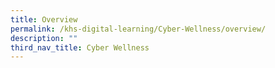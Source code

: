 ```yaml
---
title: Overview
permalink: /khs-digital-learning/Cyber-Wellness/overview/
description: ""
third_nav_title: Cyber Wellness
---
```

